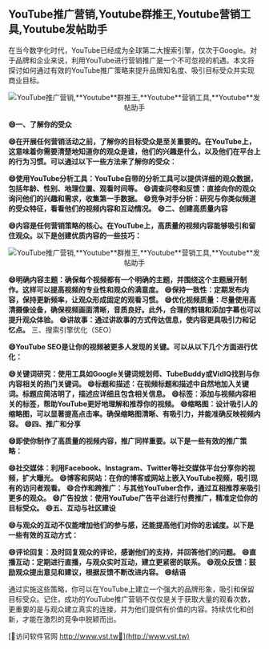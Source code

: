 ## **YouTube推广营销,**Youtube**群推王,**Youtube**营销工具,**Youtube**发帖助手**

在当今数字化时代，YouTube已经成为全球第二大搜索引擎，仅次于Google。对于品牌和企业来说，利用YouTube进行营销推广是一个不可忽视的机遇。本文将探讨如何通过有效的YouTube推广策略来提升品牌知名度、吸引目标受众并实现商业目标。

 <center><img src="https://vst.tw/MP4/tuiguang/png/6.png" alt="YouTube推广营销,**Youtube**群推王,**Youtube**营销工具,**Youtube**发帖助手"></center>

**😄一、了解你的受众**

**😄在开展任何营销活动之前，了解你的目标受众是至关重要的。在YouTube上，这意味着你需要清楚地知道你的观众是谁，他们的兴趣是什么，以及他们在平台上的行为习惯。可以通过以下一些方法来了解你的受众：**

**😄使用YouTube分析工具：YouTube自带的分析工具可以提供详细的观众数据，包括年龄、性别、地理位置、观看时间等。**
**😄调查问卷和反馈：直接向你的观众询问他们的兴趣和需求，收集第一手数据。**
**😄竞争对手分析：研究与你类似频道的受众特征，看看他们的视频内容和互动情况。**
**😄二、创建高质量内容**

**😄内容是任何营销策略的核心。在YouTube上，高质量的视频内容能够吸引和留住观众。以下是创建优质内容的一些技巧：**

 <center><img src="https://vst.tw/MP4/tuiguang/png/7.png" alt="YouTube推广营销,**Youtube**群推王,**Youtube**营销工具,**Youtube**发帖助手"></center>

**😄明确内容主题：确保每个视频都有一个明确的主题，并围绕这个主题展开制作。这样可以提高视频的专业性和观众的满意度。**
**😄保持一致性：定期发布内容，保持更新频率，让观众形成固定的观看习惯。**
**😄优化视频质量：尽量使用高清摄像设备，确保视频画面清晰，音质良好。此外，合理的剪辑和添加字幕也可以提升观众体验。**
**😄讲故事：通过讲故事的方式传达信息，使内容更具吸引力和记忆点。**
三、搜索引擎优化（SEO）

**😄YouTube SEO是让你的视频被更多人发现的关键。可以从以下几个方面进行优化：**

**😄关键词研究：使用工具如Google关键词规划师、TubeBuddy或VidIQ找到与你内容相关的热门关键词。**
**😄标题和描述：在视频标题和描述中自然地加入关键词。标题应简洁明了，描述应详细且包含相关信息。**
**😄标签：添加与视频内容相关的标签，帮助YouTube更好地理解和推荐你的视频。**
**😄缩略图：设计吸引人的缩略图，可以显著提高点击率。确保缩略图清晰、有吸引力，并能准确反映视频内容。**
**😄四、推广和分享**

**😄即使你制作了高质量的视频内容，推广同样重要。以下是一些有效的推广策略：**

**😄社交媒体：利用Facebook、Instagram、Twitter等社交媒体平台分享你的视频，扩大曝光。**
**😄博客和网站：在你的博客或网站上嵌入YouTube视频，吸引现有的访问者观看。**
**😄合作和跨推广：与其他YouTuber合作，通过互相推荐来吸引更多的观众。**
**😄广告投放：使用YouTube广告平台进行付费推广，精准定位你的目标受众。**
**😄五、互动与社区建设**

**😄与观众的互动不仅能增加他们的参与感，还能提高他们对你的忠诚度。以下是一些有效的互动方式：**

**😄评论回复：及时回复观众的评论，感谢他们的支持，并回答他们的问题。**
**😄直播互动：定期进行直播，与观众实时互动，建立更紧密的联系。**
**😄观众反馈：鼓励观众提出意见和建议，根据反馈不断改进内容。**
**😄结语**

通过实施这些策略，你可以在YouTube上建立一个强大的品牌形象，吸引和保留目标受众。记住，成功的YouTube推广营销不仅仅是关于获取大量的观看次数，更重要的是与观众建立真实的连接，并为他们提供有价值的内容。持续优化和创新，才能在激烈的竞争中脱颖而出。


[👻访问软件官网 http://www.vst.tw👻](http://www.vst.tw)
